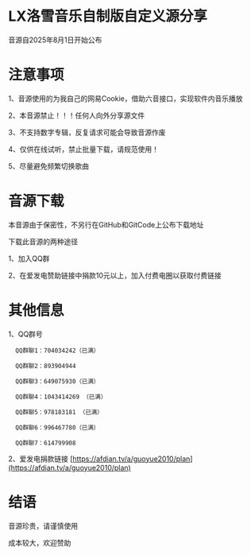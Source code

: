 # LX洛雪音乐自制版自定义源分享

音源自2025年8月1日开始公布 

# 注意事项

1、音源使用的为我自己的网易Cookie，借助六音接口，实现软件内音乐播放

2、本音源禁止！！！任何人向外分享源文件

3、不支持数字专辑，反复请求可能会导致音源作废

4、仅供在线试听，禁止批量下载，请规范使用！

5、尽量避免频繁切换歌曲

# 音源下载

本音源由于保密性，不另行在GitHub和GitCode上公布下载地址

下载此音源的两种途径

1、加入QQ群

2、在爱发电赞助链接中捐款10元以上，加入付费电圈以获取付费链接

# 其他信息

1、QQ群号

      QQ群聊1：704034242（已满）
    
      QQ群聊2：893904944

      QQ群聊3：649075930（已满）

      QQ群聊4：1043414269 （已满）

      QQ群聊5：978183181 （已满）

      QQ群聊6：996467780（已满）

      QQ群聊7：614799908

2、爱发电捐款链接
[https://afdian.tv/a/guoyue2010/plan](https://afdian.tv/a/guoyue2010/plan)

# 结语
音源珍贵，请谨慎使用

成本较大，欢迎赞助
